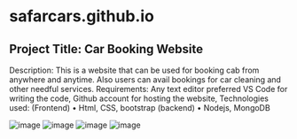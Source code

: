 # safarcars.github.io

## Project Title: Car Booking Website
Description: This is a website that can be used for booking cab from anywhere and anytime. Also users can avail bookings for car cleaning and other needful services.
Requirements: Any text editor preferred VS Code for writing the code, Github account for hosting the website, 
Technologies used:
 	(Frontend)
•	Html, CSS, bootstrap
 	(backend)
•	Nodejs, MongoDB


![image](https://user-images.githubusercontent.com/128158455/225944567-1fee5c52-40ff-41dd-afbe-70aad7ad6c37.png)
![image](https://user-images.githubusercontent.com/128158455/225944602-8c45ce16-5623-47f3-95b0-7c0ba3fd87ca.png)
![image](https://user-images.githubusercontent.com/128158455/225944657-5aac47a9-65ea-4542-962a-83910914bdce.png)
![image](https://user-images.githubusercontent.com/128158455/225944675-5ff82d5b-931b-4fb5-9fb2-54310c51b23c.png)

